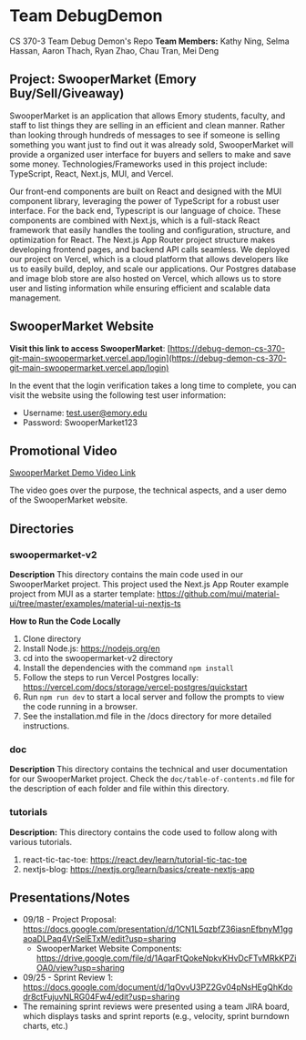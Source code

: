 # Team DebugDemon

CS 370-3 Team Debug Demon's Repo
**Team Members:** Kathy Ning, Selma Hassan, Aaron Thach, Ryan Zhao, Chau Tran, Mei Deng

## Project: SwooperMarket (Emory Buy/Sell/Giveaway)

SwooperMarket is an application that allows Emory students, faculty, and staff to list things they are selling in an efficient and clean manner. Rather than looking through hundreds of messages to see if someone is selling something you want just to find out it was already sold, SwooperMarket will provide a organized user interface for buyers and sellers to make and save some money. Technologies/Frameworks used in this project include: TypeScript, React, Next.js, MUI, and Vercel.

Our front-end components are built on React and designed with the MUI component library, leveraging the power of TypeScript for a robust user interface. For the back end, Typescript is our language of choice. These components are combined with Next.js, which is a full-stack React framework that easily handles the tooling and configuration, structure, and optimization for React. The Next.js App Router project structure makes developing frontend pages, and backend API calls seamless. We deployed our project on Vercel, which is a cloud platform that allows developers like us to easily build, deploy, and scale our applications. Our Postgres database and image blob store are also hosted on Vercel, which allows us to store user and listing information while ensuring efficient and scalable data management.

## SwooperMarket Website

**Visit this link to access SwooperMarket**: [https://debug-demon-cs-370-git-main-swoopermarket.vercel.app/login](https://debug-demon-cs-370-git-main-swoopermarket.vercel.app/login)

In the event that the login verification takes a long time to complete, you can visit the website using the following test user information:

- Username: test.user@emory.edu
- Password: SwooperMarket123

## Promotional Video

[SwooperMarket Demo Video Link](https://www.youtube.com/watch?v=OlX6z_ugQhw)

The video goes over the purpose, the technical aspects, and a user demo of the SwooperMarket website.

## Directories

### swoopermarket-v2

**Description** This directory contains the main code used in our SwooperMarket project.
This project used the Next.js App Router example project from MUI as a starter template: https://github.com/mui/material-ui/tree/master/examples/material-ui-nextjs-ts

**How to Run the Code Locally**

1. Clone directory
2. Install Node.js: https://nodejs.org/en
3. cd into the swoopermarket-v2 directory
4. Install the dependencies with the command `npm install`
5. Follow the steps to run Vercel Postgres locally: https://vercel.com/docs/storage/vercel-postgres/quickstart
6. Run `npm run dev` to start a local server and follow the prompts to view the code running in a browser.
7. See the installation.md file in the /docs directory for more detailed instructions.

### doc

**Description** This directory contains the technical and user documentation for our SwooperMarket project. Check the `doc/table-of-contents.md` file for the description of each folder and file within this directory.

### tutorials

**Description:** This directory contains the code used to follow along with various tutorials.

1. react-tic-tac-toe: https://react.dev/learn/tutorial-tic-tac-toe
2. nextjs-blog: https://nextjs.org/learn/basics/create-nextjs-app

## Presentations/Notes

- 09/18 - Project Proposal: https://docs.google.com/presentation/d/1CN1L5qzbfZ36iasnEfbnyM1ggaoaDLPaq4VrSelETxM/edit?usp=sharing
  - SwooperMarket Website Components: https://drive.google.com/file/d/1AqarFtQokeNpkvKHvDcFTvMRkKPZiOA0/view?usp=sharing
- 09/25 - Sprint Review 1: https://docs.google.com/document/d/1qOvvU3PZ2Gv04pNsHEgQhKdodr8ctFujuvNLRG04Fw4/edit?usp=sharing
- The remaining sprint reviews were presented using a team JIRA board, which displays tasks and sprint reports (e.g., velocity, sprint burndown charts, etc.)
